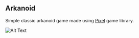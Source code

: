 ## Arkanoid
Simple classic arkanoid game made using [Pixel](http://github.com/faiface/pixel) game library.

![Alt Text](https://media.giphy.com/media/XGhVynWXT1u0PauMSv/giphy.gif)
